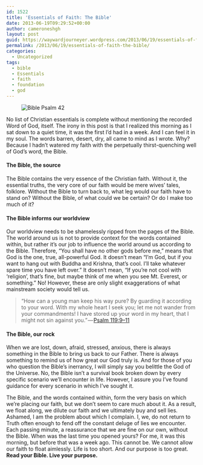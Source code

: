 ```yaml
---
id: 1522
title: 'Essentials of Faith: The Bible'
date: 2013-06-19T09:29:52+00:00
author: cameroneshgh
layout: post
guid: https://waywardjourneyer.wordpress.com/2013/06/19/essentials-of-faith-the-bible/
permalink: /2013/06/19/essentials-of-faith-the-bible/
categories:
  - Uncategorized
tags:
  - bible
  - Essentials
  - faith
  - foundation
  - god
---
```

<figure><img alt="Bible Psalm 42" src="https://i1.wp.com/cdn-images-1.medium.com/max/800/0*5gYtPhx8JXY0-GYH.jpg?w=525&#038;ssl=1" data-recalc-dims="1" /></figure> 

No list of Christian essentials is complete without mentioning the recorded Word of God, itself. The irony in this post is that I realized this morning as I sat down to a quiet time, it was the first I’d had in a week. And I can feel it in my soul. The words barren, desert, dry, all came to mind as I wrote. Why? Because I hadn’t watered my faith with the perpetually thirst-quenching well of God’s word, the Bible.

#### The Bible, the source

The Bible contains the very essence of the Christian faith. Without it, the essential truths, the very core of our faith would be mere wives’ tales, folklore. Without the Bible to turn back to, what leg would our faith have to stand on? Without the Bible, of what could we be certain? Or do I make too much of it?

#### The Bible informs our worldview

Our worldview needs to be shamelessly ripped from the pages of the Bible. The world around us is not to provide context for the words contained within, but rather it’s our job to influence the world around us according to the Bible. Therefore, “You shall have no other gods before me,” means that God is the one, true, all-powerful God. It doesn’t mean “I’m God, but if you want to hang out with Buddha and Krishna, that’s cool. I’ll take whatever spare time you have left over.” It doesn’t mean, “If you’re not cool with ‘religion’, that’s fine, but maybe think of me when you see Mt. Everest, or something.” No! However, these are only slight exaggerations of what mainstream society would tell us.

> “How can a young man keep his way pure? By guarding it according to your word. With my whole heart I seek you; let me not wander from your commandments! I have stored up your word in my heart, that I might not sin against you.” — <a href="http://www.biblegateway.com/passage/?s=O&utm_expid=13466113-5&search=psalm%20119:9-11&version=ESV&utm_referrer=http%3A%2F%2Fwww.biblegateway.com%2F" target="_blank">Psalm 119:9–11</a> 

#### The Bible, our rock

When we are lost, down, afraid, stressed, anxious, there is always something in the Bible to bring us back to our Father. There is always something to remind us of how great our God truly is. And for those of you who question the Bible’s inerrancy, I will simply say you belittle the God of the Universe. No, the Bible isn’t a survival book broken down by every specific scenario we’ll encounter in life. However, I assure you I’ve found guidance for every scenario in which I’ve sought it.

The Bible, and the words contained within, form the very basis on which we’re placing our faith, but we don’t seem to care much about it. As a result, we float along, we dilute our faith and we ultimately buy and sell lies. Ashamed, I am the problem about which I complain. I, we, do not return to Truth often enough to fend off the constant deluge of lies we encounter. Each passing minute, a reassurance that we are fine on our own, without the Bible. When was the last time you opened yours? For me, it was this morning, but before that was a week ago. This cannot be. We cannot allow our faith to float aimlessly. Life is too short. And our purpose is too great. **Read your Bible. Live your purpose.**